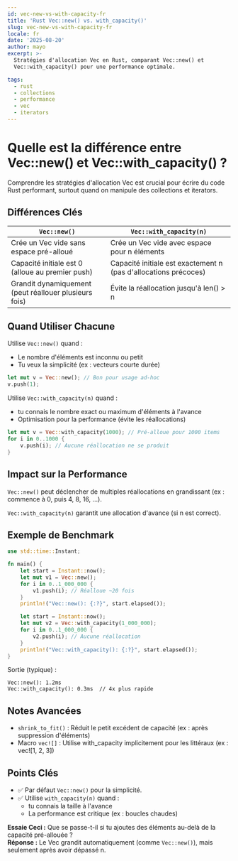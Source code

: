```yaml
---
id: vec-new-vs-with-capacity-fr
title: 'Rust Vec::new() vs. with_capacity()'
slug: vec-new-vs-with-capacity-fr
locale: fr
date: '2025-08-20'
author: mayo
excerpt: >-
  Stratégies d'allocation Vec en Rust, comparant Vec::new() et
  Vec::with_capacity() pour une performance optimale.

tags:
  - rust
  - collections
  - performance
  - vec
  - iterators
---
```


# Quelle est la différence entre Vec::new() et Vec::with_capacity() ?

Comprendre les stratégies d'allocation Vec est crucial pour écrire du code Rust performant, surtout quand on manipule des collections et iterators.

## Différences Clés

| `Vec::new()` | `Vec::with_capacity(n)` |
|--------------|-------------------------|
| Crée un Vec vide sans espace pré-alloué | Crée un Vec vide avec espace pour n éléments |
| Capacité initiale est 0 (alloue au premier push) | Capacité initiale est exactement n (pas d'allocations précoces) |
| Grandit dynamiquement (peut réallouer plusieurs fois) | Évite la réallocation jusqu'à len() > n |

## Quand Utiliser Chacune

Utilise `Vec::new()` quand :
- Le nombre d'éléments est inconnu ou petit
- Tu veux la simplicité (ex : vecteurs courte durée)

```rust
let mut v = Vec::new(); // Bon pour usage ad-hoc
v.push(1);
```

Utilise `Vec::with_capacity(n)` quand :
- tu connais le nombre exact ou maximum d'éléments à l'avance
- Optimisation pour la performance (évite les réallocations)

```rust
let mut v = Vec::with_capacity(1000); // Pré-alloue pour 1000 items
for i in 0..1000 {
    v.push(i); // Aucune réallocation ne se produit
}
```

## Impact sur la Performance

`Vec::new()` peut déclencher de multiples réallocations en grandissant (ex : commence à 0, puis 4, 8, 16, ...).

`Vec::with_capacity(n)` garantit une allocation d'avance (si n est correct).

## Exemple de Benchmark

```rust
use std::time::Instant;

fn main() {
    let start = Instant::now();
    let mut v1 = Vec::new();
    for i in 0..1_000_000 {
        v1.push(i); // Réalloue ~20 fois
    }
    println!("Vec::new(): {:?}", start.elapsed());

    let start = Instant::now();
    let mut v2 = Vec::with_capacity(1_000_000);
    for i in 0..1_000_000 {
        v2.push(i); // Aucune réallocation
    }
    println!("Vec::with_capacity(): {:?}", start.elapsed());
}
```

Sortie (typique) :
```
Vec::new(): 1.2ms
Vec::with_capacity(): 0.3ms  // 4x plus rapide
```

## Notes Avancées

- `shrink_to_fit()` : Réduit le petit excédent de capacité (ex : après suppression d'éléments)
- Macro `vec![]` : Utilise with_capacity implicitement pour les littéraux (ex : vec![1, 2, 3])

## Points Clés

- ✅ Par défaut `Vec::new()` pour la simplicité.  
- ✅ Utilise `with_capacity(n)` quand :
  - tu connais la taille à l'avance
  - La performance est critique (ex : boucles chaudes)

**Essaie Ceci :** Que se passe-t-il si tu ajoutes des éléments au-delà de la capacité pré-allouée ?  
**Réponse :** Le Vec grandit automatiquement (comme `Vec::new()`), mais seulement après avoir dépassé n.
